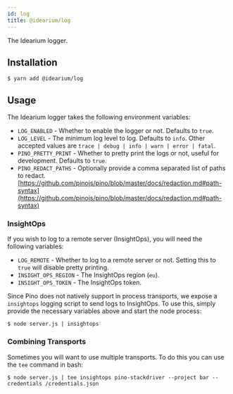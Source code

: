 ```yaml
---
id: log
title: @idearium/log
---
```


The Idearium logger.

## Installation

```shell
$ yarn add @idearium/log
```

## Usage

The Idearium logger takes the following environment variables:

-   `LOG_ENABLED` - Whether to enable the logger or not. Defaults to `true`.
-   `LOG_LEVEL` - The minimum log level to log. Defaults to `info`. Other accepted values are `trace | debug | info | warn | error | fatal`.
-   `PINO_PRETTY_PRINT` - Whether to pretty print the logs or not, useful for development. Defaults to `true`.
-   `PINO_REDACT_PATHS` - Optionally provide a comma separated list of paths to redact. [https://github.com/pinojs/pino/blob/master/docs/redaction.md#path-syntax](https://github.com/pinojs/pino/blob/master/docs/redaction.md#path-syntax)

### InsightOps

If you wish to log to a remote server (InsightOps), you will need the following variables:

-   `LOG_REMOTE` - Whether to log to a remote server or not. Setting this to `true` will disable pretty printing.
-   `INSIGHT_OPS_REGION` - The InsightOps region (`eu`).
-   `INSIGHT_OPS_TOKEN` - The InsightOps token.

Since Pino does not natively support in process transports, we expose a `insightops` logging script to send logs to InsightOps.
To use this, simply provide the necessary variables above and start the node process:

```shell
$ node server.js | insightops
```

### Combining Transports

Sometimes you will want to use multiple transports. To do this you can use the `tee` command in bash:

```shell
$ node server.js | tee insightops pino-stackdriver --project bar --credentials /credentials.json
```

